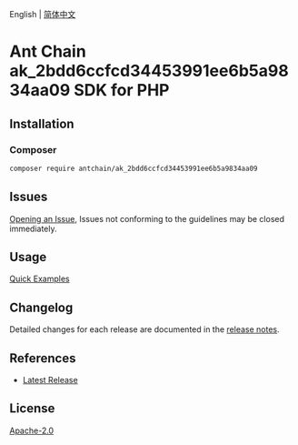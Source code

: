 English | [简体中文](README-CN.md)

# Ant Chain ak_2bdd6ccfcd34453991ee6b5a9834aa09 SDK for PHP

## Installation

### Composer

```bash
composer require antchain/ak_2bdd6ccfcd34453991ee6b5a9834aa09
```

## Issues

[Opening an Issue](https://github.com/alipay/antchain-openapi-prod-sdk/issues/new), Issues not conforming to the guidelines may be closed immediately.

## Usage

[Quick Examples](https://github.com/alipay/antchain-openapi-prod-sdk/blob/master/docs/0-Examples-EN.md#quick-examples)

## Changelog

Detailed changes for each release are documented in the [release notes](./ChangeLog.txt).

## References

* [Latest Release](https://github.com/antchain-openapi-sdk-php)

## License

[Apache-2.0](http://www.apache.org/licenses/LICENSE-2.0)
